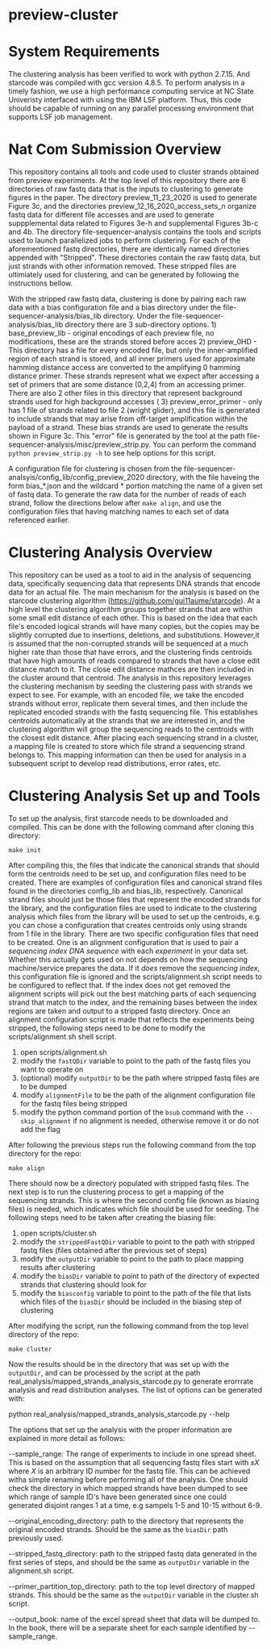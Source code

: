 
# preview-cluster

# System Requirements

The clustering analysis has been verified to work with python 2.7.15. And starcode was compiled with gcc version 4.8.5. To perform analysis in a timely fashion, we use a high performance computing service at NC State Univeristy interfaced with using the IBM LSF platform. Thus, this code should be capable of running on any parallel processing environment that supports LSF job management. 

# Nat Com Submission Overview

This repository contains all tools and code used to cluster strands obtained from preview experiments. At the top level of this repository there are 6 directories of raw fastq data that is the inputs to clustering to generate figures in the paper. The directory preview_11_23_2020 is used to generate Figure 3c, and the directories preview_12_16_2020_access_sets_n organize fastq data for different file accesses and are used to generate suppplemental data related to Figures 3e-h and supplemental Figures 3b-c and 4b. The directory file-sequencer-analysis contains the tools and scripts used to launch parallelized jobs to perform clustering. For each of the aforementioned fastq directories, there are identically named directories appended with "Stripped". These directories contain the raw fastq data, but just strands with other information removed. These stripped files are ultimiately used for clustering, and can be generated by following the instructions bellow.

With the stripped raw fastq data, clustering is done by pairing each raw data with a bias configuration file and a bias directory under the file-sequencer-analysis/bias_lib directory. Under the file-sequencer-analysis/bias_lib directory there are 3 sub-directory options. 1) base_preview_lib - original encodings of each preview file, no modifications, these are the strands stored before acces 2) preview_0HD - This directory has a file for every encoded file, but only the inner-amplified region of each strand is stored, and all inner primers used for approximate hamming distance access are converted to the amplifying 0 hamming distance primer. These strands represent what we expect after accessing a set of primers that are some distance (0,2,4) from an accessing primer. There are also 2 other files in this directory that represent background strands used for high background accesses ( 3) preview_error_primer - only has 1 file of strands related to file 2 (wright glider), and this file is generated to include strands that may arise from off-target amplification within the payload of a strand. These bias strands are used to generate the results shown in Figure 3c. This "error" file is generated by the tool at the path file-sequencer-analysis/misc/preview_strip.py. You can perform the command `python preview_strip.py -h` to see help options for this script.

A configuration file for clustering is chosen from the file-sequencer-analsyis/config_lib/config_preview_2020 directory, with the file haveing the form bias_*.json and the wildcard * portion matching the name of a given set of fastq data. To generate the raw data for the number of reads of each strand, follow the directions below after `make align`, and use the configuration files that having matching names to each set of data referenced earlier. 


# Clustering Analysis Overview

This repository can be used as a tool to aid in the analysis of sequencing data, specifically sequencing data that represents DNA strands that encode data for an actual file. The main mechanism for the analysis is based on the starcode clustering algorithm (https://github.com/gui11aume/starcode). At a high level the clustering algorithm groups together strands that are within some small edit distance of each other. This is based on the idea that each file's encoded logical strands will have many copies, but the copies may be slightly corrupted due to insertions, deletions, and substitutions. However,it is assumed that the non-corrupted strands will be sequenced at a much higher rate than those that have errors, and the clustering finds centroids that have high amounts of reads compared to strands that have a close edit distance match to it. The close edit distance mathces are then included in the cluster around that centroid. The analysis in this repository leverages the clustering mechanism by seeding the clustering pass with strands we expect to see. For example, with an encoded file, we take the encoded strands without error, replicate them several times, and then include the replicated encoded strands with the fastq sequencing file. This establishes centroids automatically at the strands that we are interested in, and the clustering algorithm will group the sequencing reads to the centroids with the closest edit distance. After placing each sequencing strand in a cluster, a mapping file is created to store which file strand a sequencing strand belongs to. This mapping information can then be used for analysis in a subsequent script to develop read distributions, error rates, etc.

# Clustering Analysis Set up and Tools

To set up the analysis, first starcode needs to be downloaded and compiled. This can be done with the following command after cloning this directory:

`make init`

After compiling this, the files that indicate the canonical strands that should form the centroids need to be set up, and configuration files need to be created. There are examples of configuration files and canonical strand files found in the directories config\_lib and bias\_lib, respectively. Canonical strand files should just be those files that represent the encoded strands for the library, and the configuration files are used to indicate to the clustering analysis which files from the library will be used to set up the centroids, e.g. you can chose a configuration that creates centroids only using strands from 1 file in the library. There are two specific configuration files that need to be created. One is an alignment configuration that is used to pair a *sequencing index DNA sequence* with each *experiment* in your data set. Whether this actually gets used on not depends on how the sequencing machine/service prepares the data. If it *does* remove the *sequencing index*, this configuration file is ignored and the scripts/alignment.sh script needs to be configured to reflect that. If the index does not get removed the alignment scripts will pick out the best matching parts of each sequencing strand that match to the index, and the remaining bases between the index regions are taken and output to a stripped fastq directory. Once an alignment configuration script is made that reflects the experiments being stripped, the following steps need to be done to modify the scripts/alignment.sh shell script.

1. open scripts/alignment.sh
1. modify the `fastQDir` variable to point to the path of the fastq files you want to operate on
1. (optional) modify `outputDir` to be the path where stripped fastq files are to be dumped
1. modify `alignmentFile` to be the path of the alignment configuration file for the fastq files being stripped
1. modify the python command portion of the `bsub` command with the `--skip_alignment` if no alignment is needed, otherwise remove it or do not add the flag

After following the previous steps run the following command from the top directory for the repo:

`make align`

There should now be a directory populated with stripped fastq files. The next step is to run the clustering process to get a mapping of the sequencing strands. This is where the second config file (known as biasing files) is needed, which indicates which file should be used for seeding. The following steps need to be taken after creating the biasing file:

1. open scripts/cluster.sh
1. modify the `strippedFastQDir` variable  to point to the path with stripped fastq files (files obtained after the previous set of steps)
1. modify the `outputDir` variable to point to the path to place mapping results after clustering
1. modify the `biasDir` variable to point to path of the directory of expected strands that clustering should look for
1. modify the `biasconfig` variable to point to the path of the file that lists which files of the `biasDir` should be included in the biasing step of clustering

After modifying the script, run the following command from the top level directory of the repo:

`make cluster`

Now the results should be in the directory that was set up with the `outputDir`, and can be processed by the script at the path real\_analysis/mapped\_strands\_analysis\_starcode.py to generate erorrrate analysis and read distribution analyses. The list of options can be generated with:

python real\_analysis/mapped\_strands\_analysis\_starcode.py --help

The options that set up the analysis with the proper information are explained in more detail as follows:

--sample\_range: The range of experiments to include in one spread sheet. This is based on the assumption that all sequencing fastq files start with *sX* where *X* is an arbitrary ID number for the fastq file. This can be achieved witha simple renaming before performing all of the analysis. One should check the directory in which mapped strands have been dumped to see which range of sample ID's have been generated since one could generated disjoint ranges 1 at a time, e.g sampels 1-5 and 10-15 without 6-9.

--original\_encoding\_directory: path to the directory that represents the original encoded strands. Should be the same as the `biasDir` path previously used.

--stripped\_fastq\_directory: path to the stripped fastq data generated in the first series of steps, and should be the same as `outputDir` variable in the alignment.sh script.

--primer\_partition\_top\_directory: path to the top level directory of mapped strands. This should be the same as the `outputDir` variable in the cluster.sh script.

--output\_book: name of the excel spread sheet that data will be dumped to. In the book, there will be a separate sheet for each sample identified by --sample\_range.


